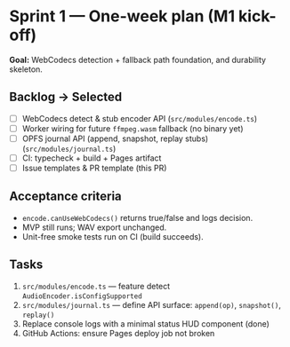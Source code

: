 # Sprint 1 — One-week plan (M1 kick-off)

**Goal:** WebCodecs detection + fallback path foundation, and durability skeleton.

## Backlog → Selected
- [ ] WebCodecs detect & stub encoder API (`src/modules/encode.ts`)
- [ ] Worker wiring for future `ffmpeg.wasm` fallback (no binary yet)
- [ ] OPFS journal API (append, snapshot, replay stubs) (`src/modules/journal.ts`)
- [ ] CI: typecheck + build + Pages artifact
- [ ] Issue templates & PR template (this PR)

## Acceptance criteria
- `encode.canUseWebCodecs()` returns true/false and logs decision.
- MVP still runs; WAV export unchanged.
- Unit-free smoke tests run on CI (build succeeds).

## Tasks
1. `src/modules/encode.ts` — feature detect `AudioEncoder.isConfigSupported`
2. `src/modules/journal.ts` — define API surface: `append(op)`, `snapshot()`, `replay()`
3. Replace console logs with a minimal status HUD component (done)
4. GitHub Actions: ensure Pages deploy job not broken
